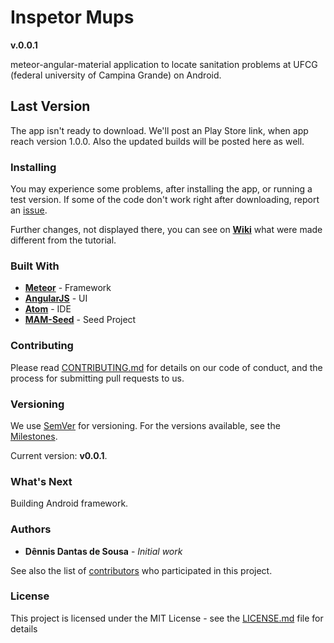 # Inspetor Mups
**v.0.0.1**

meteor-angular-material application to locate sanitation problems at UFCG (federal university of Campina Grande) on Android.

## Last Version

The app isn't ready to download. We'll post an Play Store link, when app reach version 1.0.0. Also the updated builds will be posted here as well.

### Installing

You may experience some problems, after installing the app, or running a test version. If some of the code don't work right after downloading, report an [issue](https://github.com/ddspog/tsu/issues/new).

Further changes, not displayed there, you can see on [**Wiki**](https://github.com/ddspog/tsu/wiki) what were made different from the tutorial.

### Built With

* [**Meteor**](https://www.meteor.com/) - Framework
* [**AngularJS**](https://angularjs.org) - UI
* [**Atom**](https://atom.io/) - IDE
* [**MAM-Seed**](https://github.com/ddspog/mam-seed
) - Seed Project

### Contributing

Please read [CONTRIBUTING.md](https://github.com/ddspog/tsu/blob/master/.github/CONTRIBUTING.md) for details on our code of conduct, and the process for submitting pull requests to us.

### Versioning

We use [SemVer](http://semver.org/) for versioning. For the versions available, see the [Milestones](https://github.com/ddspog/tsu/milestones).

Current version: **v0.0.1**.

### What's Next

Building Android framework.

### Authors

* **Dênnis Dantas de Sousa** - *Initial work*

See also the list of [contributors](https://github.com/ddspog/tsu/graphs/contributors) who participated in this project.

### License

This project is licensed under the MIT License - see the [LICENSE.md](https://github.com/ddspog/tsu/blob/master/.github/LICENSE.md) file for details
